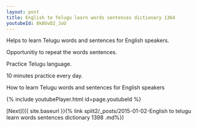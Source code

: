 ```yaml
---
layout: post
title: English to Telugu learn words sentences dictionary 1364 
youtubeId: 8k8UvD2_JoU
---
```

 
 
Helps to learn Telugu words and sentences for English speakers.

Opportunitiy to repeat the words sentences. 

Practice Telugu language. 
 
10 minutes practice every day. 
 
How to learn Telugu words and sentences for English speakers 
 
{% include youtubePlayer.html id=page.youtubeId %}
 
 
[Next]({{ site.baseurl }}{% link  split2/_posts/2015-01-02-English to telugu learn words sentences dictionary 1398 .md%})
 
